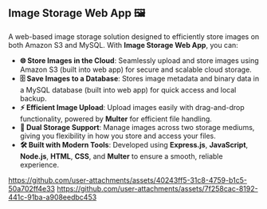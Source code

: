 

## Image Storage Web App 🖼️

A web-based image storage solution designed to efficiently store images on both Amazon S3 and MySQL. With **Image Storage Web App**, you can:

- **🌐 Store Images in the Cloud**: Seamlessly upload and store images using Amazon S3 (built into web app) for secure and scalable cloud storage.
- **🗄️ Save Images to a Database**: Stores image metadata and binary data in a MySQL database (built into web app) for quick access and local backup.
- **⚡ Efficient Image Upload**: Upload images easily with drag-and-drop functionality, powered by **Multer** for efficient file handling.
- **🔗 Dual Storage Support**: Manage images across two storage mediums, giving you flexibility in how you store and access your files.
- **🛠️ Built with Modern Tools**: Developed using **Express.js**, **JavaScript**, **Node.js**, **HTML**, **CSS**, and **Multer** to ensure a smooth, reliable experience.


https://github.com/user-attachments/assets/40243ff5-31c8-4759-b1c5-50a702ff4e33
https://github.com/user-attachments/assets/7f258cac-8192-441c-91ba-a908eedbc453

